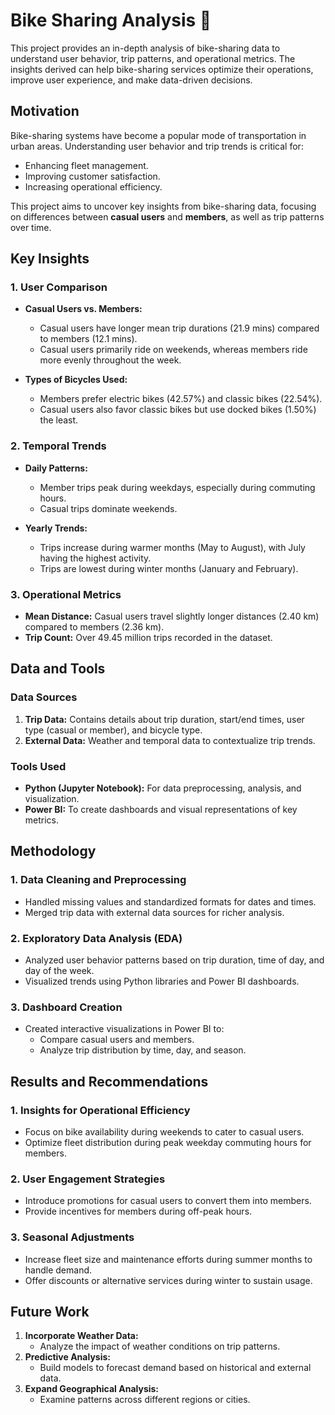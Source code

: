 # Bike Sharing Analysis 🚴
This project provides an in-depth analysis of bike-sharing data to understand user behavior, trip patterns, and operational metrics. The insights derived can help bike-sharing services optimize their operations, improve user experience, and make data-driven decisions.


## **Motivation**
Bike-sharing systems have become a popular mode of transportation in urban areas. Understanding user behavior and trip trends is critical for:
- Enhancing fleet management.
- Improving customer satisfaction.
- Increasing operational efficiency.

This project aims to uncover key insights from bike-sharing data, focusing on differences between **casual users** and **members**, as well as trip patterns over time.


## **Key Insights**
### **1. User Comparison**
- **Casual Users vs. Members:**
  - Casual users have longer mean trip durations (21.9 mins) compared to members (12.1 mins).
  - Casual users primarily ride on weekends, whereas members ride more evenly throughout the week.

- **Types of Bicycles Used:**
  - Members prefer electric bikes (42.57%) and classic bikes (22.54%).
  - Casual users also favor classic bikes but use docked bikes (1.50%) the least.

### **2. Temporal Trends**
- **Daily Patterns:**
  - Member trips peak during weekdays, especially during commuting hours.
  - Casual trips dominate weekends.

- **Yearly Trends:**
  - Trips increase during warmer months (May to August), with July having the highest activity.
  - Trips are lowest during winter months (January and February).

### **3. Operational Metrics**
- **Mean Distance:** Casual users travel slightly longer distances (2.40 km) compared to members (2.36 km).
- **Trip Count:** Over 49.45 million trips recorded in the dataset.


## **Data and Tools**
### **Data Sources**
1. **Trip Data:** Contains details about trip duration, start/end times, user type (casual or member), and bicycle type.
2. **External Data:** Weather and temporal data to contextualize trip trends.

### **Tools Used**
- **Python (Jupyter Notebook):** For data preprocessing, analysis, and visualization.
- **Power BI:** To create dashboards and visual representations of key metrics.

## **Methodology**
### **1. Data Cleaning and Preprocessing**
- Handled missing values and standardized formats for dates and times.
- Merged trip data with external data sources for richer analysis.

### **2. Exploratory Data Analysis (EDA)**
- Analyzed user behavior patterns based on trip duration, time of day, and day of the week.
- Visualized trends using Python libraries and Power BI dashboards.

### **3. Dashboard Creation**
- Created interactive visualizations in Power BI to:
  - Compare casual users and members.
  - Analyze trip distribution by time, day, and season.


## **Results and Recommendations**
### **1. Insights for Operational Efficiency**
- Focus on bike availability during weekends to cater to casual users.
- Optimize fleet distribution during peak weekday commuting hours for members.

### **2. User Engagement Strategies**
- Introduce promotions for casual users to convert them into members.
- Provide incentives for members during off-peak hours.

### **3. Seasonal Adjustments**
- Increase fleet size and maintenance efforts during summer months to handle demand.
- Offer discounts or alternative services during winter to sustain usage.


## **Future Work**
1. **Incorporate Weather Data:**
   - Analyze the impact of weather conditions on trip patterns.
2. **Predictive Analysis:**
   - Build models to forecast demand based on historical and external data.
3. **Expand Geographical Analysis:**
   - Examine patterns across different regions or cities.


